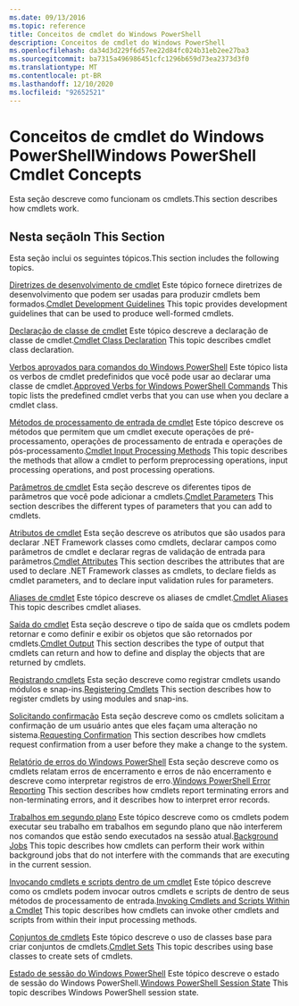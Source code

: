 ```yaml
---
ms.date: 09/13/2016
ms.topic: reference
title: Conceitos de cmdlet do Windows PowerShell
description: Conceitos de cmdlet do Windows PowerShell
ms.openlocfilehash: da34d3d229f6d57ee22d84fc024b31eb2ee27ba3
ms.sourcegitcommit: ba7315a496986451cfc1296b659d73ea2373d3f0
ms.translationtype: MT
ms.contentlocale: pt-BR
ms.lasthandoff: 12/10/2020
ms.locfileid: "92652521"
---
```

# <a name="windows-powershell-cmdlet-concepts"></a><span data-ttu-id="60fcb-103">Conceitos de cmdlet do Windows PowerShell</span><span class="sxs-lookup"><span data-stu-id="60fcb-103">Windows PowerShell Cmdlet Concepts</span></span>

<span data-ttu-id="60fcb-104">Esta seção descreve como funcionam os cmdlets.</span><span class="sxs-lookup"><span data-stu-id="60fcb-104">This section describes how cmdlets work.</span></span>

## <a name="in-this-section"></a><span data-ttu-id="60fcb-105">Nesta seção</span><span class="sxs-lookup"><span data-stu-id="60fcb-105">In This Section</span></span>

<span data-ttu-id="60fcb-106">Esta seção inclui os seguintes tópicos.</span><span class="sxs-lookup"><span data-stu-id="60fcb-106">This section includes the following topics.</span></span>

<span data-ttu-id="60fcb-107">[Diretrizes de desenvolvimento de cmdlet](./cmdlet-development-guidelines.md) Este tópico fornece diretrizes de desenvolvimento que podem ser usadas para produzir cmdlets bem formados.</span><span class="sxs-lookup"><span data-stu-id="60fcb-107">[Cmdlet Development Guidelines](./cmdlet-development-guidelines.md) This topic provides development guidelines that can be used to produce well-formed cmdlets.</span></span>

<span data-ttu-id="60fcb-108">[Declaração de classe de cmdlet](./cmdlet-class-declaration.md) Este tópico descreve a declaração de classe de cmdlet.</span><span class="sxs-lookup"><span data-stu-id="60fcb-108">[Cmdlet Class Declaration](./cmdlet-class-declaration.md) This topic describes cmdlet class declaration.</span></span>

<span data-ttu-id="60fcb-109">[Verbos aprovados para comandos do Windows PowerShell](./approved-verbs-for-windows-powershell-commands.md) Este tópico lista os verbos de cmdlet predefinidos que você pode usar ao declarar uma classe de cmdlet.</span><span class="sxs-lookup"><span data-stu-id="60fcb-109">[Approved Verbs for Windows PowerShell Commands](./approved-verbs-for-windows-powershell-commands.md) This topic lists the predefined cmdlet verbs that you can use when you declare a cmdlet class.</span></span>

<span data-ttu-id="60fcb-110">[Métodos de processamento de entrada de cmdlet](./cmdlet-input-processing-methods.md) Este tópico descreve os métodos que permitem que um cmdlet execute operações de pré-processamento, operações de processamento de entrada e operações de pós-processamento.</span><span class="sxs-lookup"><span data-stu-id="60fcb-110">[Cmdlet Input Processing Methods](./cmdlet-input-processing-methods.md) This topic describes the methods that allow a cmdlet to perform preprocessing operations, input processing operations, and post processing operations.</span></span>

<span data-ttu-id="60fcb-111">[Parâmetros de cmdlet](./cmdlet-parameters.md) Esta seção descreve os diferentes tipos de parâmetros que você pode adicionar a cmdlets.</span><span class="sxs-lookup"><span data-stu-id="60fcb-111">[Cmdlet Parameters](./cmdlet-parameters.md) This section describes the different types of parameters that you can add to cmdlets.</span></span>

<span data-ttu-id="60fcb-112">[Atributos de cmdlet](./cmdlet-attributes.md) Esta seção descreve os atributos que são usados para declarar .NET Framework classes como cmdlets, declarar campos como parâmetros de cmdlet e declarar regras de validação de entrada para parâmetros.</span><span class="sxs-lookup"><span data-stu-id="60fcb-112">[Cmdlet Attributes](./cmdlet-attributes.md) This section describes the attributes that are used to declare .NET Framework classes as cmdlets, to declare fields as cmdlet parameters, and to declare input validation rules for parameters.</span></span>

<span data-ttu-id="60fcb-113">[Aliases de cmdlet](./cmdlet-aliases.md) Este tópico descreve os aliases de cmdlet.</span><span class="sxs-lookup"><span data-stu-id="60fcb-113">[Cmdlet Aliases](./cmdlet-aliases.md) This topic describes cmdlet aliases.</span></span>

<span data-ttu-id="60fcb-114">[Saída do cmdlet](./cmdlet-output.md) Esta seção descreve o tipo de saída que os cmdlets podem retornar e como definir e exibir os objetos que são retornados por cmdlets.</span><span class="sxs-lookup"><span data-stu-id="60fcb-114">[Cmdlet Output](./cmdlet-output.md) This section describes the type of output that cmdlets can return and how to define and display the objects that are returned by cmdlets.</span></span>

<span data-ttu-id="60fcb-115">[Registrando cmdlets](./modules-and-snap-ins.md) Esta seção descreve como registrar cmdlets usando módulos e snap-ins.</span><span class="sxs-lookup"><span data-stu-id="60fcb-115">[Registering Cmdlets](./modules-and-snap-ins.md) This section describes how to register cmdlets by using modules and snap-ins.</span></span>

<span data-ttu-id="60fcb-116">[Solicitando confirmação](./requesting-confirmation-from-cmdlets.md) Esta seção descreve como os cmdlets solicitam a confirmação de um usuário antes que eles façam uma alteração no sistema.</span><span class="sxs-lookup"><span data-stu-id="60fcb-116">[Requesting Confirmation](./requesting-confirmation-from-cmdlets.md) This section describes how cmdlets request confirmation from a user before they make a change to the system.</span></span>

<span data-ttu-id="60fcb-117">[Relatório de erros do Windows PowerShell](./error-reporting-concepts.md) Esta seção descreve como os cmdlets relatam erros de encerramento e erros de não encerramento e descreve como interpretar registros de erro.</span><span class="sxs-lookup"><span data-stu-id="60fcb-117">[Windows PowerShell Error Reporting](./error-reporting-concepts.md) This section describes how cmdlets report terminating errors and non-terminating errors, and it describes how to interpret error records.</span></span>

<span data-ttu-id="60fcb-118">[Trabalhos em segundo plano](./background-jobs.md) Este tópico descreve como os cmdlets podem executar seu trabalho em trabalhos em segundo plano que não interferem nos comandos que estão sendo executados na sessão atual.</span><span class="sxs-lookup"><span data-stu-id="60fcb-118">[Background Jobs](./background-jobs.md) This topic describes how cmdlets can perform their work within background jobs that do not interfere with the commands that are executing in the current session.</span></span>

<span data-ttu-id="60fcb-119">[Invocando cmdlets e scripts dentro de um cmdlet](./invoking-cmdlets-and-scripts-within-a-cmdlet.md) Este tópico descreve como os cmdlets podem invocar outros cmdlets e scripts de dentro de seus métodos de processamento de entrada.</span><span class="sxs-lookup"><span data-stu-id="60fcb-119">[Invoking Cmdlets and Scripts Within a Cmdlet](./invoking-cmdlets-and-scripts-within-a-cmdlet.md) This topic describes how cmdlets can invoke other cmdlets and scripts from within their input processing methods.</span></span>

<span data-ttu-id="60fcb-120">[Conjuntos de cmdlets](./cmdlet-sets.md) Este tópico descreve o uso de classes base para criar conjuntos de cmdlets.</span><span class="sxs-lookup"><span data-stu-id="60fcb-120">[Cmdlet Sets](./cmdlet-sets.md) This topic describes using base classes to create sets of cmdlets.</span></span>

<span data-ttu-id="60fcb-121">[Estado de sessão do Windows PowerShell](./windows-powershell-session-state.md) Este tópico descreve o estado de sessão do Windows PowerShell.</span><span class="sxs-lookup"><span data-stu-id="60fcb-121">[Windows PowerShell Session State](./windows-powershell-session-state.md) This topic describes Windows PowerShell session state.</span></span>
